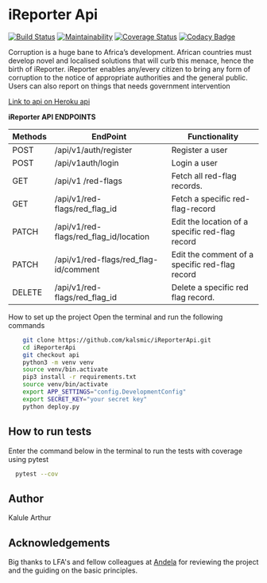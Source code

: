 # iReporter Api

[![Build Status](https://travis-ci.com/kalsmic/iReporterApi.svg?branch=api)](https://travis-ci.com/kalsmic/iReporterApi)
[![Maintainability](https://api.codeclimate.com/v1/badges/2b2df2ba4fc8d8138ab4/maintainability)](https://codeclimate.com/github/kalsmic/iReporterApi/maintainability)
[![Coverage Status](https://coveralls.io/repos/github/kalsmic/iReporterApi/badge.svg?branch=api)](https://coveralls.io/github/kalsmic/iReporterApi?branch=api) [![Codacy Badge](https://api.codacy.com/project/badge/Grade/dcaff2f8a36b474da2ed1c144d5630be)](https://www.codacy.com/app/kalsmic/iReporterApi?utm_source=github.com&amp;utm_medium=referral&amp;utm_content=kalsmic/iReporterApi&amp;utm_campaign=Badge_Grade)

Corruption is a huge bane to Africa’s development. African countries must develop novel and
localised solutions that will curb this menace, hence the birth of iReporter. iReporter enables
any/every citizen to bring any form of corruption to the notice of appropriate authorities and the general public. Users can also report on things that needs government intervention



[Link to api on Heroku api](https://ireporterapiv1.herokuapp.com/)

**iReporter API ENDPOINTS**

| Methods | EndPoint                                  | Functionality                                   |
| ------- | ----------------------------------------- | ----------------------------------------------- |
| POST    | /api/v1/auth/register                     | Register a user                                 |
| POST    | /api/v1auth/login                         | Login a user                                    |
| GET     | /api/v1 /red-flags                        | Fetch all red-flag records.                     |
| GET     | /api/v1/red-flags/red_flag_id             | Fetch a specific red-flag-record                |
| PATCH   | /api/v1/red-flags/red_flag_id/location    | Edit the location of a specific red-flag record |
| PATCH   | /api/v1/red-flags/red_flag-id/comment     | Edit the comment of a specific red-flag record  |
| DELETE  | /api/v1/red-flags/red_flag_id             | Delete a specific red flag record.              |
  
How to set up the project
Open the terminal and run the following commands
``` bash
    git clone https://github.com/kalsmic/iReporterApi.git
    cd iReporterApi
    git checkout api
    python3 -m venv venv
    source venv/bin.activate
    pip3 install -r requirements.txt
    source venv/bin/activate
    export APP_SETTINGS="config.DevelopmentConfig"
    export SECRET_KEY="your secret key"
    python deploy.py
   ```
   
## How to run tests

Enter the command below in the terminal to run the tests with coverage using
 pytest
```bash
  pytest --cov
  ```
  
## Author

Kalule Arthur

## Acknowledgements

Big thanks to LFA's and fellow colleagues at [Andela](https://andela.com) for reviewing the project and the guiding on the basic principles.
